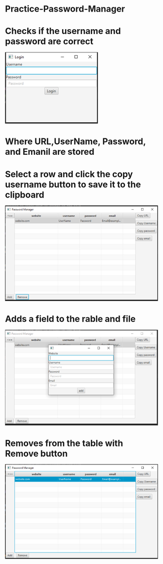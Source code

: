 # Practice-Password-Manager

# Checks if the username and password are correct
![Alt text](AppImages/LoginForm.PNG)
# Where URL,UserName, Password, and Emanil are stored
# Select a row and click the copy username button to save it to the clipboard
![Alt text](AppImages/MainPage.PNG)
# Adds a field to the rable and file
![Alt text](AppImages/add.PNG)
# Removes from the table with Remove button
![Alt text](AppImages/remove.PNG)
